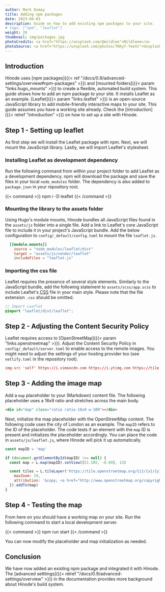 ```yaml
---
author: Mark Dumay
title: Adding npm packages
date: 2023-04-03
description: Guide on how to add existing npm packages to your site.
# tags: ["npm", "leaflet"]
weight: 20
thumbnail: img/packages.jpg
photoCredits: <a href="https://unsplash.com/@mildlee">Mildleee</a>
photoSource: <a href="https://unsplash.com/photos/7KKy7-TeeVs">Unsplash</a>
---
```


## Introduction

Hinode uses [npm packages]({{< ref "/docs/0.9/advanced-settings/overview#npm-packages" >}}) and [mounted folders]({{< param "links.hugo_mounts" >}}) to create a flexible, automated build system. This guide shows how to add an npm package to your site. It installs Leaflet as an example. [Leaflet]({{< param "links.leaflet" >}}) is an open-source JavaScript library to add mobile-friendly interactive maps to your site. This guide assumes you have a working site already. Check the [introduction]({{< relref "introduction" >}}) on how to set up a site with Hinode.

## Step 1 - Setting up leaflet

As first step we will install the Leaflet package with npm. Next, we will mount the JavaScript library. Lastly, we will import Leaflet's stylesheet.

### Installing Leaflet as development dependency

Run the following command from within your project folder to add Leaflet as a development dependency. npm will download the package and save the files in your local `node_modules` folder. The dependency is also added to `package.json` in your repository root.

{{< command >}}
npm i -D leaflet
{{< /command >}}

### Mounting the library to the assets folder

Using Hugo's module mounts, Hinode bundles all JavaScript files found in the `assets/js` folder into a single file. Add a link to Leaflet's core JavaScript file to include it in your project's JavaScript bundle. Add the below configuration to `config/_default/config.toml` to mount the file `leaflet.js`.

```toml
  [[module.mounts]]
    source = "node_modules/leaflet/dist"
    target = "assets/js/vendor/leaflet"
    includeFiles = "leaflet.js"
```

### Importing the css file

Leaflet requires the presence of several style elements. Similarly to the JavaScript bundle, add the following statement to `assets/scss/app.scss` to include Leaflet's <abbr title="Cascading Stylesheet">CSS</abbr> file in your main style. Please note that the file extension `.css` should be omitted.

```scss
// Import Leaflet
@import "leaflet/dist/leaflet";
```

## Step 2 - Adjusting the Content Security Policy

Leaflet requires access to [OpenStreetMap]({{< param "links.openstreetmap" >}}). Adjust the Content Security Policy in `config/_default/server.toml` to enable access to the remote images. You might need to adjust the settings of your hosting provider too (see `netlify.toml` in the repository root).

```toml
img-src 'self' https://i.vimeocdn.com https://i.ytimg.com https://tile.openstreetmap.org; \
```

## Step 3 - Adding the image map

Add a `map` placeholder to your (Markdown) content file. The following placeholder uses a 16x9 ratio and stretches across the main body.

```html
<div id="map" class="ratio ratio-16x9 w-100"></div>
```

Next, initialize the map placeholder with the OpenStreetMap content. The following code uses the city of London as an example. The `mapID` refers to the ID of the placeholder. The code tests if an element with the `map` ID is present and initializes the placeholder accordingly. You can place the code in `assets/js/leaflet.js`, where Hinode will pick it up automatically.

```js
const mapID = 'map'

if (document.getElementById(mapID) !== null) {
  const map = L.map(mapID).setView([51.505, -0.09], 13)

  const tiles = L.tileLayer('https://tile.openstreetmap.org/{z}/{x}/{y}.png', {
    maxZoom: 19,
    attribution: '&copy; <a href="http://www.openstreetmap.org/copyright">OpenStreetMap</a>'
  }).addTo(map)
}
```

## Step 4 - Testing the map

From here on you should have a working map on your site. Run the following command to start a local development server.

{{< command >}}
npm run start
{{< /command >}}

You can now modify the placeholder and map initialization as needed.

## Conclusion

We have now added an existing npm package and integrated it with Hinode. The [advanced setttings]({{< relref "/docs/0.9/advanced-settings/overview" >}}) in the documentation provides more background about Hinode's build system.
